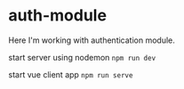 # auth-module
Here I'm working with authentication module.

start server using nodemon
```npm run dev```

start vue client app
```npm run serve```
